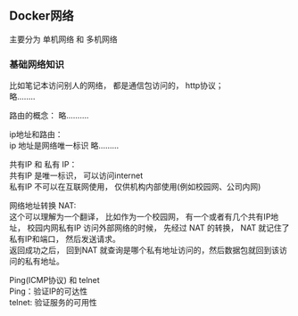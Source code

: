 ## Docker网络

主要分为 单机网络 和 多机网络


### <div id="class03-01">基础网络知识</div>

比如笔记本访问别人的网络， 都是通信包访问的， http协议；                     
略........

路由的概念： 略..........

ip地址和路由：                            
ip 地址是网络唯一标识 略.........

共有IP 和 私有 IP：                       
共有IP 是唯一标识， 可以访问internet                                          
私有IP 不可以在互联网使用， 仅供机构内部使用(例如校园网、公司内网)                            

网络地址转换 NAT:                         
这个可以理解为一个翻译， 比如作为一个校园网， 有一个或者有几个共有IP地址， 
校园内网私有IP 访问外部网络的时候， 先经过 NAT 的转换， NAT 就记住了私有IP和端口， 然后发送请求。                       
返回成功之后， 回到NAT 就查询是哪个私有地址访问的，然后数据包就回到该访问的私有地址。

Ping(ICMP协议) 和 telnet                   
Ping：验证IP的可达性                       
telnet: 验证服务的可用性



